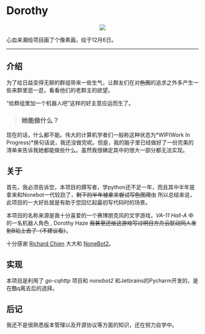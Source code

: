 # Dorothy

<div align=center><img src="https://github.com/QingWen45/Dorothy/blob/master/images/Dorothy.png"/></div>

心血来潮给项目画了个像素画，绘于12月6日。

---

## 介绍

为了给日益变得无聊的群组带来一些生气，让群友们在对~~色图~~的追求之外多产生一些来群里逛一逛，看看他们的老群主的欲望。

“给群组里加一个机器人吧”这样的好主意应运而生了。

>### 她能做什么？

现在的话，什么都不能。伟大的计算机学者们一般称这种状态为*WIP(Work In Progress)*换句话说，我还没做完呢。但是，我的脑子里已经做好了一份完美的清单来告诉我她都能做些什么。虽然我很确定其中的很大一部分都无法实现。

## 关于

首先，我必须告诉您，本项目的撰写者，学python还不足一年，而且其中半年是拿来和Nonebot一代较劲了，~~剩下的半年被拿来尝试写色图爬虫~~  所以总结来说，此项目的一大好处就是有助于您回忆起最初写代码时的场景。

本项目的名称来源是我十分喜爱的一个赛博朋克风的文字游戏，*VA-11 Hall-A* 中的一名机器人角色 , Dorothy Haze ~~我甚至还给这游戏写过明日方舟云联动同人发到B站上去了（不建议看）~~。

十分感谢 [Richard Chien](https://github.com/richardchien) 大大和 [NoneBot2](https://github.com/nonebot/nonebot2)。

## 实现

本项目是利用了 *go-cqhttp* 项目和 *nonebot2* 和Jetbrains的Pycharm开发的，是在酷q离去后的选择。

## 后记

我还不是很熟悉版本管理以及开源协议等方面的知识，还在努力自学中。




